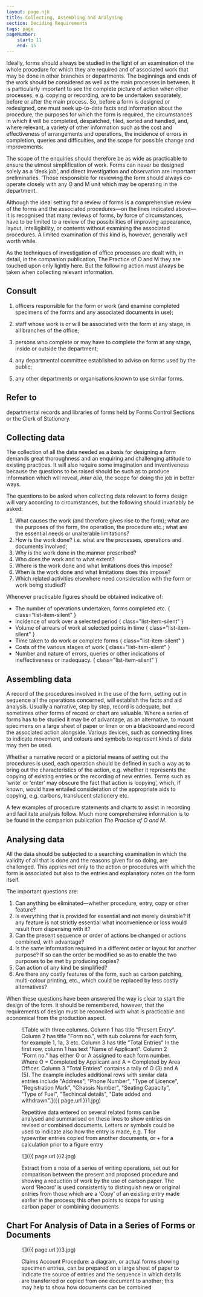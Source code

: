 ```yaml
---
layout: page.njk
title: Collecting, Assembling and Analysing
section: Deciding Requirements
tags: page
pageNumber:
    start: 11
    end: 15
---
```


<span class="lead-small-caps">Ideally</span>, forms should always be studied in the light of an examination of the whole procedure for which they are required and of associated work that may be done in other branches or departments.
The beginnings and ends of the work should be considered as well as the main processes in between.
It is particularly important to see the complete picture of action when other processes, e.g. copying or recording, are to be undertaken separately, before or after the main process.
So, before a form is designed or redesigned, one must seek up-to-date facts and information about the procedure,
the purposes for which the form is required, the circumstances in which it will be completed, despatched, filed, sorted and handled, and, where relevant, a variety of other information such as the cost and effectiveness of arrangements and operations,
the incidence of errors in completion, queries and difficulties, and the scope for possible change and improvements.

The scope of the enquiries should therefore be as wide as practicable to ensure the utmost simplification of work.
Forms can never be designed solely as a ‘desk job’, and direct investigation and observation are important preliminaries. ‘Those responsible for reviewing the form should always co-operate closely with any O and M unit which may be operating in the department.

Although the ideal setting for a review of forms is a comprehensive review of the forms and the associated procedures—on the lines indicated above—it is recognised that many reviews of forms, by force of circumstances, have to be limited to a review of the possibilities of improving appearance, layout, intelligibility, or contents without examining the associated procedures.
A limited examination of this kind is, however,
generally well worth while.

As the techniques of investigation of office processes are dealt with, in detail, in the companion publication, The Practice of O and M they are touched upon only lightly here.
But the following action must always be taken when collecting relevant information.

## Consult

1. officers responsible for the form or work (and examine completed specimens of the forms and any associated documents in use);

2. staff whose work is or will be associated with the form at any stage, in all branches of the office;

3. persons who complete or may have to complete the form at any stage, inside or outside the department;

4. any departmental committee established to advise on forms used by the public;

5. any other departments or organisations known to use similar forms.

## Refer to
departmental records and libraries of forms held by Forms Control Sections or the
Clerk of Stationery.

## Collecting data

The collection of all the data needed as a basis for designing a form demands great thoroughness and an enquiring and challenging attitude to existing practices.
It will also require some imagination and inventiveness because the questions to be raised should be such as to produce information which will reveal, <em>inter alia</em>, the scope for doing the job in better ways.

The questions to be asked when collecting data relevant to forms design will vary according to circumstances, but the following should invariably be asked:

1. <span class="lead-small-caps">What</span> causes the work (and therefore gives rise to the form); what are the purposes of the form, the operation, the procedure etc.; what are the essential needs or unalterable limitations?
2. <span class="lead-small-caps">How</span> is the work done? i.e. what are the processes, operations and documents involved;
3. <span class="lead-small-caps">Why</span> is the work done in the manner prescribed?
4. <span class="lead-small-caps">Who</span> does the work and to what extent?
5. <span class="lead-small-caps">Where</span> is the work done and what limitations does this impose?
6. <span class="lead-small-caps">When</span> is the work done and what limitations does this impose?
7. <span class="lead-small-caps">Which</span> related activities elsewhere need consideration with the form or work being studied?

Whenever practicable figures should be obtained indicative of:

- The number of operations undertaken, forms completed etc. { class="list-item-silent" }
- Incidence of work over a selected period { class="list-item-silent" }
- Volume of arrears of work at selected points in time { class="list-item-silent" }
- Time taken to do work or complete forms { class="list-item-silent" }
- Costs of the various stages of work { class="list-item-silent" }
- Number and nature of errors, queries or other indications of ineffectiveness or inadequacy. { class="list-item-silent" }

## Assembling data

A record of the procedures involved in the use of the form, setting out in sequence all the operations concerned, will establish the facts and aid analysis.
Usually a narrative, step by step, record is adequate, but sometimes other forms of record or chart are valuable.
Where a series of forms has to be studied it may be of advantage, as an alternative, to mount specimens on a large sheet of paper or linen or on a blackboard and record the associated action alongside.
Various devices, such as connecting lines to indicate movement, and colours and symbols to represent kinds of data may then be used.

Whether a narrative record or a pictorial means of setting out the procedures is used,
each operation should be defined in such a way as to bring out the characteristics of the action, e.g. whether it represents the copying of existing entries or the recording of new entries.
Terms such as ‘write’ or ‘enter’ may obscure the fact that action is
‘copying’, which, if known, would have entailed consideration of the appropriate aids to copying, e.g. carbons, translucent stationery etc.

A few examples of procedure statements and charts to assist in recording and facilitate analysis follow.
Much more comprehensive information is to be found in the companion publication *The Practice of O and M*.

## Analysing data

All the data should be subjected to a searching examination in which the validity of all that is done and the reasons given for so doing, are challenged.
This applies not only to the action or procedures with which the form is associated but also to the entries and explanatory notes on the form itself.

The important questions are:

1. Can anything be eliminated—whether procedure, entry, copy or other feature?
2. Is everything that is provided for essential and not merely desirable? If any feature is not strictly essential what inconvenience or loss would result from dispensing with it?
3. Can the present sequence or order of actions be changed or actions combined,
with advantage?
4. Is the same information required in a different order or layout for another purpose? If so can the order be modified so as to enable the two purposes to be met by producing copies?
5. Can action of any kind be simplified?
6. Are there any costly features of the form, such as carbon patching, multi-colour printing, etc., which could be replaced by less costly alternatives?

When these questions have been answered the way is clear to start the design of the form.
It should be remembered, however, that the requirements of design must be reconciled with what is practicable and economical from the production aspect.

<figure>

![Table with three columns.
Column 1 has title "Present Entry".
Column 2 has title "Form no.", with sub columns for each form, for example 1, 1a, 3 etc.
Column 3 has title "Total Entries"
In the first row, column 1 has text "Name of Applicant".
Column 2 "Form no." has either O or A assigned to each form number. Where O = Completed by Applicant and A = Completed by Area Officer.
Column 3 "Total Entries" contains a tally of O (3) and A (5).
The example includes additional rows with similar data entries include "Address", "Phone Number", "Type of Licence", "Registration Mark", "Chassis Number", "Seating Capacity", "Type of Fuel", "Techincal details", "Date added and withdrawn".]({{ page.url }}1.jpg)

<figcaption>
Repetitive data entered on several related forms can be analysed and summarised on these lines to show entries on revised or combined documents.
Letters or symbols could be used to indicate also how the entry is made, e.g.
T for typewriter entries copied from another documents, or + for a calculation prior to a figure entry
</figcaption>
</figure>

<figure>

![]({{ page.url }}2.jpg)

<figcaption>
Extract from a note of a series of writing operations, set out for comparison between the present and proposed procedure and showing a reduction of work by the use of carbon paper.
The word ‘Record’ is used consistently to distinguish new or original entries from those which are a ‘Copy’ of an existing entry made earlier in the process; this often points to scope for using carbon paper or combining documents
</figcaption>
</figure>

## Chart For Analysis of Data in a Series of Forms or Documents

<figure>

![]({{ page.url }}3.jpg)

<figcaption>
Claims Account Procedure: a diagram, or actual forms showing specimen entries, can be prepared on a large sheet of paper to indicate the source of entries and the sequence in which details are transferred or copied from one document to another; this may help to show how documents can be combined
</figcaption>
</figure>
